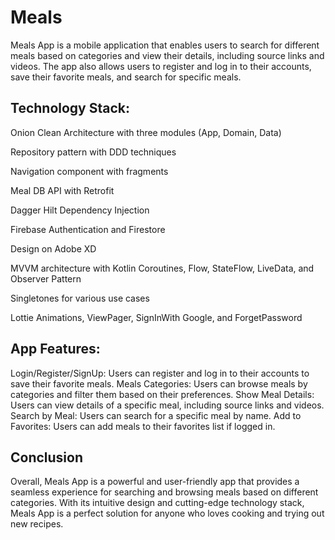 
# Meals
Meals App is a mobile application that enables users to search for different meals based on categories and view their details, including source links and videos. The app also allows users to register and log in to their accounts, save their favorite meals, and search for specific meals.


## Technology Stack:


Onion Clean Architecture with three modules (App, Domain, Data)

Repository pattern with DDD techniques

Navigation component with fragments

Meal DB API with Retrofit

Dagger Hilt Dependency Injection

Firebase Authentication and Firestore

Design on Adobe XD

MVVM architecture with Kotlin Coroutines, Flow, StateFlow, 
LiveData, and Observer Pattern

Singletones for various use cases

Lottie Animations, ViewPager, SignInWith Google, and ForgetPassword

## App Features:

Login/Register/SignUp: Users can register and log in to their accounts to save their favorite meals.
Meals Categories: Users can browse meals by categories and filter them based on their preferences.
Show Meal Details: Users can view details of a specific meal, including source links and videos.
Search by Meal: Users can search for a specific meal by name.
Add to Favorites: Users can add meals to their favorites list if logged in.

## Conclusion

Overall, Meals App is a powerful and user-friendly app that provides a seamless experience for searching and browsing meals based on different categories. With its intuitive design and cutting-edge technology stack, Meals App is a perfect solution for anyone who loves cooking and trying out new recipes.
